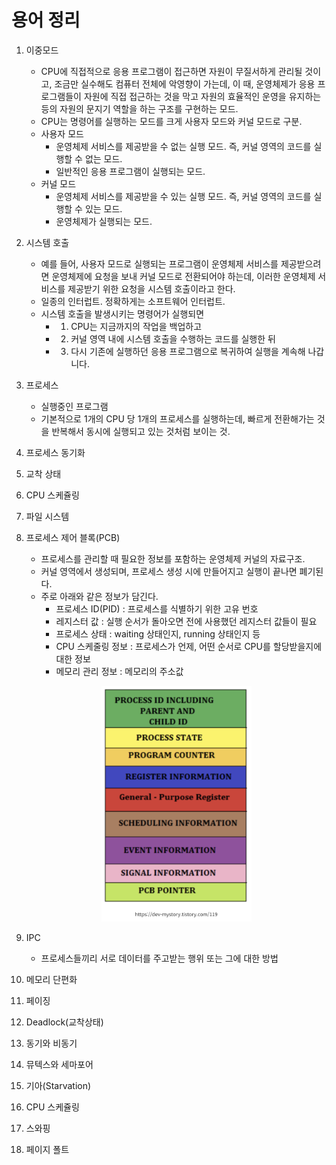 # 용어 정리

1. 이중모드
   - CPU에 직접적으로 응용 프로그램이 접근하면 자원이 무질서하게 관리될 것이고, 조금만 실수해도 컴퓨터 전체에 악영향이 가는데, 이 때, 운영체제가 응용 프로그램들이 자원에 직접 접근하는 것을 막고 자원의 효율적인 운영을 유지하는 등의 자원의 문지기 역할을 하는 구조를 구현하는 모드.
   - CPU는 명령어를 실행하는 모드를 크게 사용자 모드와 커널 모드로 구분.
   - 사용자 모드
      - 운영체제 서비스를 제공받을 수 없는 실행 모드. 즉, 커널 영역의 코드를 실행할 수 없는 모드.
      - 일반적인 응용 프로그램이 실행되는 모드.
   - 커널 모드
      - 운영체제 서비스를 제공받을 수 있는 실행 모드. 즉, 커널 영역의 코드를 실행할 수 있는 모드.
      - 운영체제가 실행되는 모드. 
2. 시스템 호출
   - 예를 들어, 사용자 모드로 실행되는 프로그램이 운영체제 서비스를 제공받으려면 운영체제에 요청을 보내 커널 모드로 전환되어야 하는데, 이러한 운영체제 서비스를 제공받기 위한 요청을 시스템 호출이라고 한다. 
   - 일종의 인터럽트. 정확하게는 소프트웨어 인터럽트.
   - 시스템 호출을 발생시키는 명령어가 실행되면
      - 1. CPU는 지금까지의 작업을 백업하고
      - 2. 커널 영역 내에 시스템 호출을 수행하는 코드를 실행한 뒤
      - 3. 다시 기존에 실행하던 응용 프로그램으로 복귀하여 실행을 계속해 나갑니다. 
3. 프로세스
   - 실행중인 프로그램
   - 기본적으로 1개의 CPU 당 1개의 프로세스를 실행하는데, 빠르게 전환해가는 것을 반복해서 동시에 실행되고 있는 것처럼 보이는 것.
4. 프로세스 동기화
5. 교착 상태
6. CPU 스케쥴링
7. 파일 시스템
8. 프로세스 제어 블록(PCB) 
   - 프로세스를 관리할 때 필요한 정보를 포함하는 운영체제 커널의 자료구조. 
   - 커널 영역에서 생성되며, 프로세스 생성 시에 만들어지고 실행이 끝나면 폐기된다. 
   - 주로 아래와 같은 정보가 담긴다.
      - 프로세스 ID(PID) : 프로세스를 식별하기 위한 고유 번호
      - 레지스터 값 : 실행 순서가 돌아오면 전에 사용했던 레지스터 값들이 필요
      - 프로세스 상태 : waiting 상태인지, running 상태인지 등
      - CPU 스케줄링 정보 : 프로세스가 언제, 어떤 순서로 CPU를 할당받을지에 대한 정보
      - 메모리 관리 정보 : 메모리의 주소값
   <p align="center">
   <img src="images/pcb.png" width=50%>
   </p>

9. IPC
   - 프로세스들끼리 서로 데이터를 주고받는 행위 또는 그에 대한 방법


10. 메모리 단편화

11. 페이징

12. Deadlock(교착상태)

13. 동기와 비동기

14. 뮤텍스와 세마포어

15. 기아(Starvation)

16. CPU 스케쥴링

17. 스와핑

18. 페이지 폴트